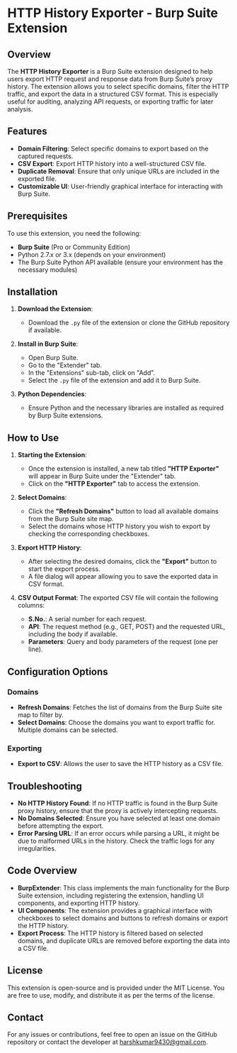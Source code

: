 # HTTP History Exporter - Burp Suite Extension

## Overview

The **HTTP History Exporter** is a Burp Suite extension designed to help users export HTTP request and response data from Burp Suite’s proxy history. The extension allows you to select specific domains, filter the HTTP traffic, and export the data in a structured CSV format. This is especially useful for auditing, analyzing API requests, or exporting traffic for later analysis.

## Features

- **Domain Filtering**: Select specific domains to export based on the captured requests.
- **CSV Export**: Export HTTP history into a well-structured CSV file.
- **Duplicate Removal**: Ensure that only unique URLs are included in the exported file.
- **Customizable UI**: User-friendly graphical interface for interacting with Burp Suite.

## Prerequisites

To use this extension, you need the following:
- **Burp Suite** (Pro or Community Edition)
- Python 2.7.x or 3.x (depends on your environment)
- The Burp Suite Python API available (ensure your environment has the necessary modules)

## Installation

1. **Download the Extension**:
   - Download the `.py` file of the extension or clone the GitHub repository if available.

2. **Install in Burp Suite**:
   - Open Burp Suite.
   - Go to the "Extender" tab.
   - In the "Extensions" sub-tab, click on "Add".
   - Select the `.py` file of the extension and add it to Burp Suite.

3. **Python Dependencies**:
   - Ensure Python and the necessary libraries are installed as required by Burp Suite extensions.

## How to Use

1. **Starting the Extension**:
   - Once the extension is installed, a new tab titled **"HTTP Exporter"** will appear in Burp Suite under the "Extender" tab.
   - Click on the **"HTTP Exporter"** tab to access the extension.

2. **Select Domains**:
   - Click the **"Refresh Domains"** button to load all available domains from the Burp Suite site map.
   - Select the domains whose HTTP history you wish to export by checking the corresponding checkboxes.

3. **Export HTTP History**:
   - After selecting the desired domains, click the **"Export"** button to start the export process.
   - A file dialog will appear allowing you to save the exported data in CSV format.

4. **CSV Output Format**:
   The exported CSV file will contain the following columns:
   - **S.No.**: A serial number for each request.
   - **API**: The request method (e.g., GET, POST) and the requested URL, including the body if available.
   - **Parameters**: Query and body parameters of the request (one per line).



## Configuration Options

### Domains
- **Refresh Domains**: Fetches the list of domains from the Burp Suite site map to filter by.
- **Select Domains**: Choose the domains you want to export traffic for. Multiple domains can be selected.

### Exporting
- **Export to CSV**: Allows the user to save the HTTP history as a CSV file.

## Troubleshooting

- **No HTTP History Found**: If no HTTP traffic is found in the Burp Suite proxy history, ensure that the proxy is actively intercepting requests.
- **No Domains Selected**: Ensure you have selected at least one domain before attempting the export.
- **Error Parsing URL**: If an error occurs while parsing a URL, it might be due to malformed URLs in the history. Check the traffic logs for any irregularities.

## Code Overview

- **BurpExtender**: This class implements the main functionality for the Burp Suite extension, including registering the extension, handling UI components, and exporting HTTP history.
- **UI Components**: The extension provides a graphical interface with checkboxes to select domains and buttons to refresh domains or export the HTTP history.
- **Export Process**: The HTTP history is filtered based on selected domains, and duplicate URLs are removed before exporting the data into a CSV file.

## License

This extension is open-source and is provided under the MIT License. You are free to use, modify, and distribute it as per the terms of the license.

## Contact

For any issues or contributions, feel free to open an issue on the GitHub repository or contact the developer at harshkumar9430@gmail.com.
